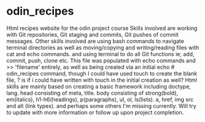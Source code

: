 # odin_recipes
Html recipes website for the odin project course
Skills involved are working with Git repositories, Git staging and commits, Git pushes of commit messages.
Other skills involved are using bash commands to navigate terminal directories as well as moving/copying and writing/reading files with cat and echo commands.  and using terminal to do all Git functions ie; add, commit, push, clone etc.
This file was populated with echo commands and >> 'filename' entirely, as well as being created via an initial echo # odin_recipes command, though I could have used touch to create the blank file, ? is if i could have written with touch in the initial creation as well?
Html skills are mainly based on creating a basic framework including doctype, lang. head consisting of meta, title. body consisting of strong(bold), em(italics), h1-h6(headings), p(paragraphs), ul, ol, ls(lists). a, href, img src and alt (link types).  and perhaps some others I'm missing currently.  Will try to update with more information or follow up upon project completion.
